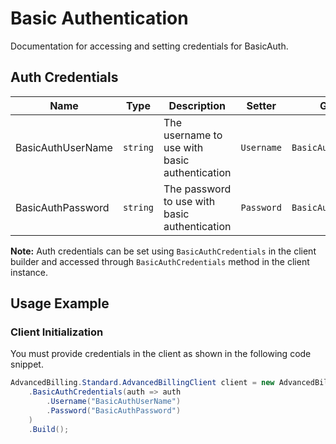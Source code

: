 
# Basic Authentication



Documentation for accessing and setting credentials for BasicAuth.

## Auth Credentials

| Name | Type | Description | Setter | Getter |
|  --- | --- | --- | --- | --- |
| BasicAuthUserName | `string` | The username to use with basic authentication | `Username` | `BasicAuthUserName` |
| BasicAuthPassword | `string` | The password to use with basic authentication | `Password` | `BasicAuthPassword` |



**Note:** Auth credentials can be set using `BasicAuthCredentials` in the client builder and accessed through `BasicAuthCredentials` method in the client instance.

## Usage Example

### Client Initialization

You must provide credentials in the client as shown in the following code snippet.

```csharp
AdvancedBilling.Standard.AdvancedBillingClient client = new AdvancedBilling.Standard.AdvancedBillingClient.Builder()
    .BasicAuthCredentials(auth => auth
        .Username("BasicAuthUserName")
        .Password("BasicAuthPassword")
    )
    .Build();
```


